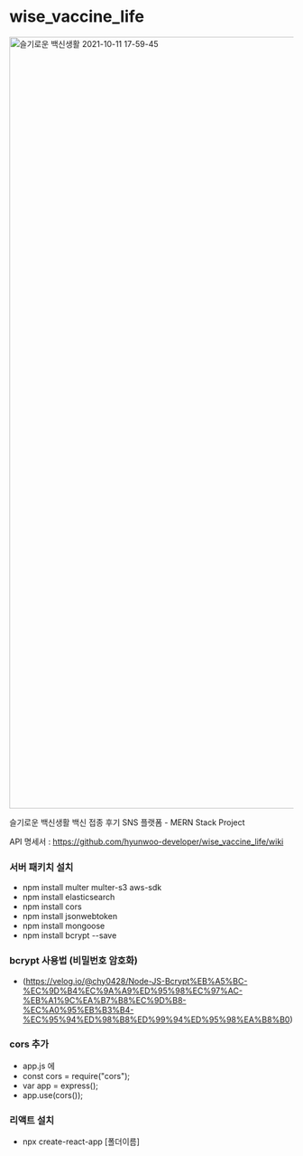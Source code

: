 # wise_vaccine_life

<img width="1366" alt="슬기로운 백신생활 2021-10-11 17-59-45" src="https://user-images.githubusercontent.com/86070069/136762866-01dbc19d-31fd-4a89-84da-c807dd0cecca.png">

슬기로운 백신생활 백신 접종 후기 SNS 플랫폼 - MERN Stack Project

API 명세서 : https://github.com/hyunwoo-developer/wise_vaccine_life/wiki

### 서버 패키치 설치

- npm install multer multer-s3 aws-sdk
- npm install elasticsearch
- npm install cors
- npm install jsonwebtoken
- npm install mongoose
- npm install bcrypt --save

### bcrypt 사용법 (비밀번호 암호화)

- (https://velog.io/@chy0428/Node-JS-Bcrypt%EB%A5%BC-%EC%9D%B4%EC%9A%A9%ED%95%98%EC%97%AC-%EB%A1%9C%EA%B7%B8%EC%9D%B8-%EC%A0%95%EB%B3%B4-%EC%95%94%ED%98%B8%ED%99%94%ED%95%98%EA%B8%B0)

### cors 추가

- app.js 에
- const cors = require("cors");
- var app = express();
- app.use(cors());

### 리액트 설치

- npx create-react-app [폴더이름]
